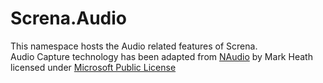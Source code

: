 # Screna.Audio
This namespace hosts the Audio related features of Screna.  
Audio Capture technology has been adapted from [NAudio](https://github.com/NAudio/NAudio) by Mark Heath licensed under [Microsoft Public License](LICENSE.md)
